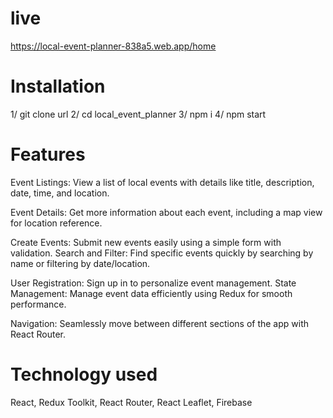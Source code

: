 # live

https://local-event-planner-838a5.web.app/home

# Installation

1/ git clone url
2/ cd local_event_planner
3/ npm i
4/ npm start

# Features

Event Listings: View a list of local events with details like title, description, date, time, and location.

Event Details: Get more information about each event, including a map view for location reference.

Create Events: Submit new events easily using a simple form with validation.
Search and Filter: Find specific events quickly by searching by name or filtering by date/location.

User Registration: Sign up in to personalize event management.
State Management: Manage event data efficiently using Redux for smooth performance.

Navigation: Seamlessly move between different sections of the app with React Router.

# Technology used

React, Redux Toolkit, React Router, React Leaflet, Firebase
